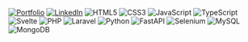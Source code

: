 <a href = "https://bberkay.github.io/" target="_blank">![Portfolio](https://img.shields.io/badge/website-ffffff?style=for-the-badge&logo=About.me&logoColor=black)</a>
<a href = "https://www.linkedin.com/in/bberkay/" target="_blank">![LinkedIn](https://img.shields.io/badge/linkedin-%230077B5.svg?style=for-the-badge&logo=linkedin&logoColor=white)</a>
![HTML5](https://img.shields.io/badge/html5-%23202020.svg?style=for-the-badge&logo=html5&logoColor=white)
![CSS3](https://img.shields.io/badge/css3-%23202020.svg?style=for-the-badge&logo=css3&logoColor=white)
![JavaScript](
https://img.shields.io/badge/javascript-%23202020.svg?style=for-the-badge&logo=javascript&logoColor=white)
![TypeScript](https://img.shields.io/badge/typescript-%23202020.svg?style=for-the-badge&logo=typescript&logoColor=white)
![Svelte](https://img.shields.io/badge/svelte-%23202020.svg?style=for-the-badge&logo=svelte&logoColor=white)
![PHP](https://img.shields.io/badge/php-%23202020.svg?style=for-the-badge&logo=php&logoColor=white)
![Laravel](https://img.shields.io/badge/laravel-%23202020.svg?style=for-the-badge&logo=laravel&logoColor=white)
![Python](https://img.shields.io/badge/python-202020?style=for-the-badge&logo=python&logoColor=white)
![FastAPI](https://img.shields.io/badge/FastAPI-202020?style=for-the-badge&logo=fastapi&logoColor=white)
![Selenium](https://img.shields.io/badge/-selenium-202020?style=for-the-badge&logo=selenium&logoColor=white)
![MySQL](https://img.shields.io/badge/mysql-%23202020.svg?style=for-the-badge&logo=mysql&logoColor=white)
![MongoDB](https://img.shields.io/badge/MongoDB-%23202020.svg?style=for-the-badge&logo=mongodb&logoColor=white)



<!--
**bberkay/bberkay** is a ✨ _special_ ✨ repository because its `README.md` (this file) appears on your GitHub profile.

Here are some ideas to get you started:

- 🔭 I’m currently working on ...
- 🌱 I’m currently learning ...
- 👯 I’m looking to collaborate on ...
- 🤔 I’m looking for help with ...
- 💬 Ask me about ...
- 📫 How to reach me: ...
- 😄 Pronouns: ...
- ⚡ Fun fact: ...
-->

